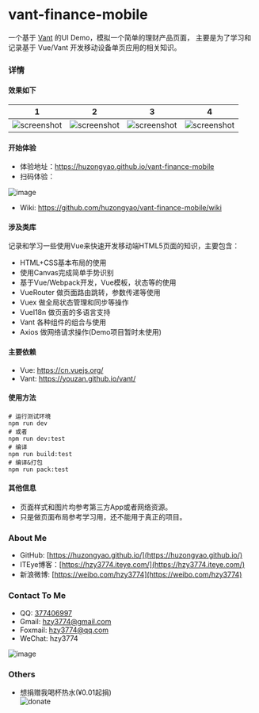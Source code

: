 # vant-finance-mobile
一个基于 [Vant](https://youzan.github.io/vant/) 的UI Demo，模拟一个简单的理财产品页面，
主要是为了学习和记录基于 Vue/Vant 开发移动设备单页应用的相关知识。

### 详情

#### 效果如下
| 1 | 2 | 3 | 4 |
| :----: |:----:| :----:| :----:|
| ![screenshot](https://github.com/huzongyao/vant-finance-mobile/blob/master/static/img/screen/screen_shot1.png?raw=true)| ![screenshot](https://github.com/huzongyao/vant-finance-mobile/blob/master/static/img/screen/screen_shot2.png?raw=true)| ![screenshot](https://github.com/huzongyao/vant-finance-mobile/blob/master/static/img/screen/screen_shot3.png?raw=true)| ![screenshot](https://github.com/huzongyao/vant-finance-mobile/blob/master/static/img/screen/screen_shot4.png?raw=true) |

#### 开始体验
* 体验地址：https://huzongyao.github.io/vant-finance-mobile
* 扫码体验：

 ![image](https://github.com/huzongyao/vant-finance-mobile/blob/master/static/img/mine/project_page_qr.png?raw=true)

* Wiki: https://github.com/huzongyao/vant-finance-mobile/wiki

#### 涉及类库
记录和学习一些使用Vue来快速开发移动端HTML5页面的知识，主要包含：
* HTML+CSS基本布局的使用
* 使用Canvas完成简单手势识别
* 基于Vue/Webpack开发，Vue模板，状态等的使用
* VueRouter 做页面路由跳转，参数传递等使用
* Vuex 做全局状态管理和同步等操作
* VueI18n 做页面的多语言支持
* Vant 各种组件的组合与使用
* Axios 做网络请求操作(Demo项目暂时未使用)

#### 主要依赖
* Vue: https://cn.vuejs.org/
* Vant: https://youzan.github.io/vant/

#### 使用方法
```shell
# 运行测试环境
npm run dev
# 或者
npm run dev:test
# 编译
npm run build:test
# 编译&打包
npm run pack:test
```

#### 其他信息
* 页面样式和图片均参考第三方App或者网络资源。
* 只是做页面布局参考学习用，还不能用于真正的项目。

### About Me
 * GitHub: [https://huzongyao.github.io/](https://huzongyao.github.io/)
 * ITEye博客：[https://hzy3774.iteye.com/](https://hzy3774.iteye.com/)
 * 新浪微博: [https://weibo.com/hzy3774](https://weibo.com/hzy3774)

### Contact To Me
 * QQ: [377406997](https://wpa.qq.com/msgrd?v=3&uin=377406997&site=qq&menu=yes)
 * Gmail: [hzy3774@gmail.com](mailto:hzy3774@gmail.com)
 * Foxmail: [hzy3774@qq.com](mailto:hzy3774@qq.com)
 * WeChat: hzy3774

  ![image](https://raw.githubusercontent.com/hzy3774/AndroidP7zip/master/misc/wechat.png)

### Others
 * 想捐赠我喝杯热水(¥0.01起捐)</br>
 ![donate](https://github.com/huzongyao/JChineseChess/blob/master/misc/donate.png?raw=true)
